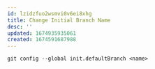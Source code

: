 ```yaml
---
id: lzidzfuo2wsmvi0v6ei8xhg
title: Change Initial Branch Name
desc: ''
updated: 1674935935061
created: 1674591687988
---
```


```git
git config --global init.defaultBranch <name>

```

